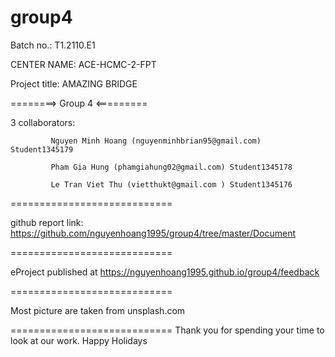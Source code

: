 # group4
Batch no.: T1.2110.E1

CENTER NAME: ACE-HCMC-2-FPT

Project title: AMAZING BRIDGE 

========> Group 4 <=========

3 collaborators:

             Nguyen Minh Hoang (nguyenminhbrian95@gmail.com) Student1345179

             Pham Gia Hung (phamgiahung02@gmail.com) Student1345178
             
             Le Tran Viet Thu (vietthukt@gmail.com ) Student1345176
============================

github report link: https://github.com/nguyenhoang1995/group4/tree/master/Document

============================

eProject published at https://nguyenhoang1995.github.io/group4/feedback

============================

Most picture are taken from unsplash.com

============================ Thank you for spending your time to look at our work. Happy Holidays
 

